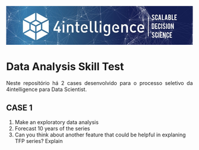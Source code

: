 <img src="0.jfif">

# Data Analysis Skill Test
<p align="justify">Neste repositório há 2 cases desenvolvido para o processo seletivo da 4intelligence para Data  Scientist. </p>

## CASE 1
<ol>
<li>Make an exploratory data analysis</li>
<li>Forecast 10 years of the series</li>
<li>Can you think about another feature that could be helpful in explaning TFP series? Explain</li>
</ol>